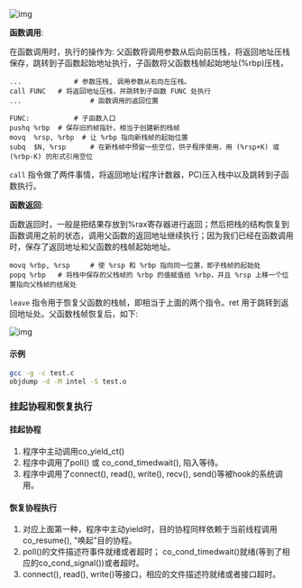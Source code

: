 ![img](https://pic2.zhimg.com/80/v2-bd5a0aa1625c4445ba33e506b91dba29_hd.png)



**函数调用**:

在函数调用时，执行的操作为: 父函数将调用参数从后向前压栈，将返回地址压栈保存，跳转到子函数起始地址执行，子函数将父函数栈帧起始地址(%rbp)压栈，

```assembly
...   		 	# 参数压栈, 调用参数从右向左压栈。
call FUNC  	# 将返回地址压栈，并跳转到子函数 FUNC 处执行
...  			 	# 函数调用的返回位置

FUNC:  			# 子函数入口
pushq %rbp  # 保存旧的帧指针，相当于创建新的栈帧
movq  %rsp, %rbp  # 让 %rbp 指向新栈帧的起始位置
subq  $N, %rsp  	# 在新栈帧中预留一些空位，供子程序使用，用 (%rsp+K) 或 (%rbp-K) 的形式引用空位
```

`call` 指令做了两件事情，将返回地址(程序计数器，PC)压入栈中以及跳转到子函数执行。



**函数返回**:

函数返回时，一般是把结果存放到%rax寄存器进行返回；然后把栈的结构恢复到函数调用之前的状态，调用父函数的返回地址继续执行；因为我们已经在函数调用时，保存了返回地址和父函数的栈帧起始地址。

```assembly
movq %rbp, %rsp 	# 使 %rsp 和 %rbp 指向同一位置，即子栈帧的起始处
popq %rbp 	# 将栈中保存的父栈帧的 %rbp 的值赋值给 %rbp，并且 %rsp 上移一个位置指向父栈帧的结尾处
```

`leave` 指令用于恢复父函数的栈帧，即相当于上面的两个指令。ret 用于跳转到返回地址处。父函数栈帧恢复后，如下: 

![img](https://pic4.zhimg.com/80/v2-039d97b92f66e84801938c0e4b63e7cf_hd.png)



#### 示例

```bash
gcc -g -c test.c
objdump -d -M intel -S test.o
```





### 挂起协程和恢复执行

#### 挂起协程

1. 程序中主动调用co_yield_ct()
2. 程序中调用了poll() 或 co_cond_timedwait(), 陷入等待。
3. 程序中调用了connect(), read(), write(), recv(), send()等被hook的系统调用。

#### 恢复协程执行

1. 对应上面第一种，程序中主动yield时，目的协程同样依赖于当前线程调用co_resume(), "唤起"目的协程。
2. poll()的文件描述符事件就绪或者超时； co_cond_timedwait()就绪(等到了相应的co_cond_signal())或者超时。
3. connect(), read(), write()等接口，相应的文件描述符就绪或者接口超时。